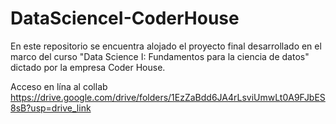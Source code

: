 # DataScienceI-CoderHouse
En este repositorio se encuentra alojado el proyecto final desarrollado en el marco del curso "Data Science I: Fundamentos para la ciencia de datos" dictado por la empresa Coder House. 

Acceso en lína al collab
https://drive.google.com/drive/folders/1EzZaBdd6JA4rLsviUmwLt0A9FJbES8sB?usp=drive_link
